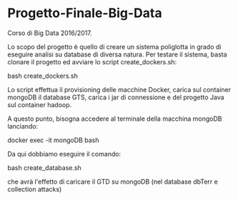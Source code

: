 # Progetto-Finale-Big-Data

Corso di Big Data 2016/2017. 

Lo scopo del progetto è quello di creare un sistema poliglotta in grado di eseguire analisi su database di diversa natura.
Per testare il sistema, basta clonare il progetto ed avviare lo script create_dockers.sh:

  bash create_dockers.sh
  
Lo script effettua il provisioning delle macchine Docker, carica sul container mongoDB il database GTS, 
carica i jar di connessione e del progetto Java sul container hadoop.

A questo punto, bisogna accedere al terminale della macchina mongoDB lanciando:
  
  docker exec -it mongoDB bash
  
Da qui dobbiamo eseguire il comando:

  bash create_database.sh 
 
che avrà l'effetto di caricare il GTD su mongoDB (nel database dbTerr e collection attacks)
